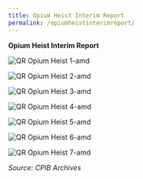 ```yaml
---
title: Opium Heist Interim Report
permalink: /opiumheistinterimreport/
---
```

**Opium Heist Interim Report**

![QR Opium Heist 1-amd](https://user-images.githubusercontent.com/84945723/188251821-ce975b10-134b-4a23-9656-381d877f0c5e.jpg)

![QR Opium Heist 2-amd](https://user-images.githubusercontent.com/84945723/188251846-25c69525-b371-4bc2-b493-67bda8ec0507.jpg)

![QR Opium Heist 3-amd](https://user-images.githubusercontent.com/84945723/188252150-33856956-3eef-4a2d-b681-eebd5796678d.jpg)

![QR Opium Heist 4-amd](https://user-images.githubusercontent.com/84945723/188252155-9d038bde-a8c3-4267-a7b7-0294cffb3631.jpg)

![QR Opium Heist 5-amd](https://user-images.githubusercontent.com/84945723/188252156-c3c7d939-8474-46d9-b51e-788193d6251c.jpeg)

![QR Opium Heist 6-amd](https://user-images.githubusercontent.com/84945723/188252158-ec00329b-0ecc-480e-aade-539253b6e899.jpeg)

![QR Opium Heist 7-amd](https://user-images.githubusercontent.com/84945723/188252165-8847fe74-4bc1-4bcd-b9b0-e144bbff2a76.jpg)

*Source: CPIB Archives*

